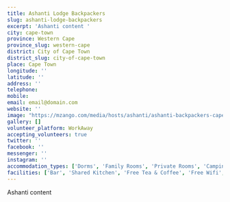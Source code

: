 ```yaml
---
title: Ashanti Lodge Backpackers
slug: ashanti-lodge-backpackers
excerpt: 'Ashanti content '
city: cape-town
province: Western Cape
province_slug: western-cape
district: City of Cape Town
district_slug: city-of-cape-town
place: Cape Town
longitude: ''
latitude: ''
address: ''
telephone: 
mobile: 
email: email@domain.com
website: ''
image: "https://mzango.com/media/hosts/ashanti/ashanti-backpackers-cape-town.jpg"
gallery: []
volunteer_platform: WorkAway
accepting_volunteers: true
twitter: ''
facebook: ''
messenger: ''
instagram: ''
accommodation_types: ['Dorms', 'Family Rooms', 'Private Rooms', 'Camping']
facilities: ['Bar', 'Shared Kitchen', 'Free Tea & Coffee', 'Free Wifi', 'Free Parking', 'Paid Breakfast']
---
```

Ashanti content